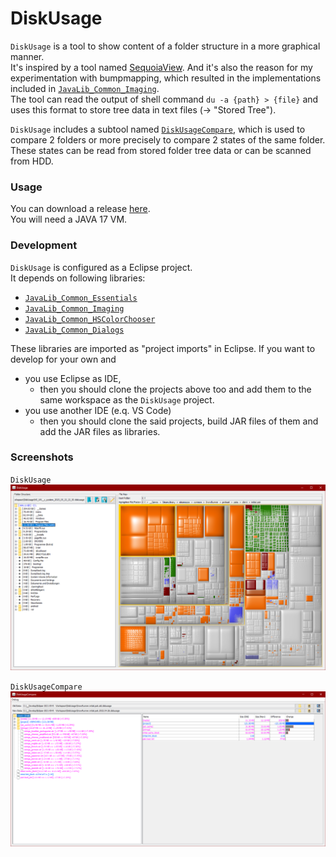 # DiskUsage
`DiskUsage` is a tool to show content of a folder structure in a more graphical manner.  
It's inspired by a tool named [SequoiaView](https://sequoiaview.de.softonic.com/). And it's also the reason for my experimentation with bumpmapping, which resulted in the implementations included in [`JavaLib_Common_Imaging`](https://github.com/Hendrik2319/JavaLib_Common_Imaging).  
The tool can read the output of shell command `du -a {path} > {file}` and uses this format to store tree data in text files (-> "Stored Tree").

`DiskUsage` includes a subtool named [`DiskUsageCompare`](/src/net/schwarzbaer/java/tools/diskusagecompare/DiskUsageCompare.java), which is used to compare 2 folders or more precisely to compare 2 states of the same folder. These states can be read from stored folder tree data or can be scanned from HDD.

### Usage
You can download a release [here](https://github.com/Hendrik2319/DiskUsage/releases).  
You will need a JAVA 17 VM.

### Development
`DiskUsage` is configured as a Eclipse project.  
It depends on following libraries:
* [`JavaLib_Common_Essentials`](https://github.com/Hendrik2319/JavaLib_Common_Essentials)
* [`JavaLib_Common_Imaging`](https://github.com/Hendrik2319/JavaLib_Common_Imaging)
* [`JavaLib_Common_HSColorChooser`](https://github.com/Hendrik2319/JavaLib_Common_HSColorChooser)
* [`JavaLib_Common_Dialogs`](https://github.com/Hendrik2319/JavaLib_Common_Dialogs)

These libraries are imported as "project imports" in Eclipse. 
If you want to develop for your own and
* you use Eclipse as IDE,
	* then you should clone the projects above too and add them to the same workspace as the `DiskUsage` project.
* you use another IDE (e.q. VS Code)
	* then you should clone the said projects, build JAR files of them and add the JAR files as libraries.

### Screenshots
`DiskUsage`
![Screenshot 1 : DiskUsage](/github/screenshot1.png)

`DiskUsageCompare`
![Screenshot 2 : DiskUsageCompare](/github/screenshot2.png)
